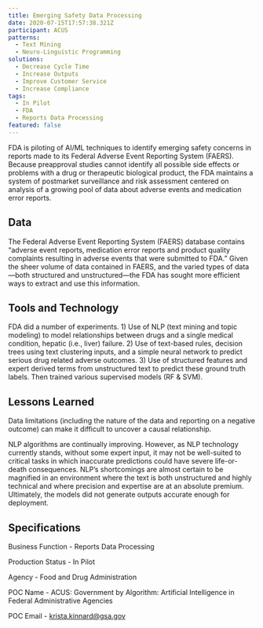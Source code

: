 ```yaml
---
title: Emerging Safety Data Processing
date: 2020-07-15T17:57:38.321Z
participant: ACUS
patterns:
  - Text Mining
  - Neuro-Linguistic Programming
solutions:
  - Decrease Cycle Time
  - Increase Outputs
  - Improve Customer Service
  - Increase Compliance
tags:
  - In Pilot
  - FDA
  - Reports Data Processing
featured: false
---
```

FDA is piloting of AI/ML techniques to identify emerging safety concerns in reports made to its Federal Adverse Event Reporting System (FAERS). Because preapproval studies cannot identify all possible side effects or problems with a drug or therapeutic biological product, the FDA maintains a system of postmarket surveillance and risk assessment centered on analysis of a growing pool of data about adverse events and medication error reports.

## Data

The Federal Adverse Event Reporting System (FAERS) database contains “adverse event reports, medication error reports and product quality complaints resulting in adverse events that were submitted to FDA.” Given the sheer volume of data contained in FAERS, and the varied types of data—both structured and unstructured—the FDA has sought more efficient ways to extract and use this information.

## Tools and Technology

FDA did a number of experiments. 1) Use of NLP (text mining and topic modeling) to model relationships between drugs and a single medical condition, hepatic (i.e., liver) failure. 2) Use of text-based rules, decision trees using text clustering inputs, and a simple neural network to predict serious drug related adverse outcomes. 3) Use of structured features and expert derived terms from unstructured text to predict these ground truth labels. Then trained various supervised models (RF & SVM).

## Lessons Learned

Data limitations (including the nature of the data and reporting on a negative outcome) can make it difficult to uncover a causal relationship.

NLP algorithms are continually improving. However, as NLP technology currently stands, without some expert input, it may not be well-suited to critical tasks in which inaccurate predictions could have severe life-or-death consequences. NLP’s shortcomings are almost certain to be magnified in an environment where the text is both unstructured and highly technical and where precision and expertise are at an absolute premium. Ultimately, the models did not generate outputs accurate enough for deployment.

## Specifications

Business Function - Reports Data Processing

Production Status - In Pilot

Agency - Food and Drug Administration

POC Name - ACUS: Government by Algorithm: Artificial Intelligence in Federal Administrative Agencies

POC Email - krista.kinnard@gsa.gov